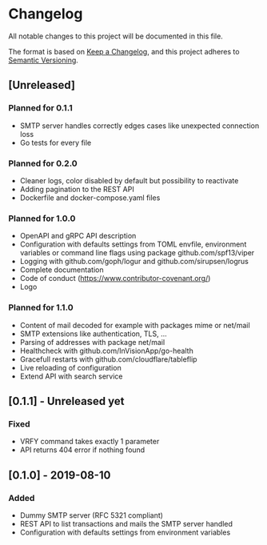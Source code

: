 # Changelog
All notable changes to this project will be documented in this file.

The format is based on [Keep a Changelog](https://keepachangelog.com/en/1.0.0/),
and this project adheres to [Semantic Versioning](https://semver.org/spec/v2.0.0.html).

## [Unreleased]
### Planned for 0.1.1
- SMTP server handles correctly edges cases like unexpected connection loss
- Go tests for every file
### Planned for 0.2.0
- Cleaner logs, color disabled by default but possibility to reactivate
- Adding pagination to the REST API
- Dockerfile and docker-compose.yaml files
### Planned for 1.0.0
- OpenAPI and gRPC API description
- Configuration with defaults settings from TOML envfile, environment variables
  or command line flags using package github.com/spf13/viper
- Logging with github.com/goph/logur and github.com/sirupsen/logrus
- Complete documentation
- Code of conduct (https://www.contributor-covenant.org/)
- Logo
### Planned for 1.1.0
- Content of mail decoded for example with packages mime or net/mail
- SMTP extensions like authentication, TLS, ...
- Parsing of addresses with package net/mail
- Healthcheck with github.com/InVisionApp/go-health
- Gracefull restarts with github.com/cloudflare/tableflip
- Live reloading of configuration
- Extend API with search service

## [0.1.1] - Unreleased yet
### Fixed
- VRFY command takes exactly 1 parameter
- API returns 404 error if nothing found

## [0.1.0] - 2019-08-10
### Added
- Dummy SMTP server (RFC 5321 compliant)
- REST API to list transactions and mails the SMTP server handled
- Configuration with defaults settings from environment variables
